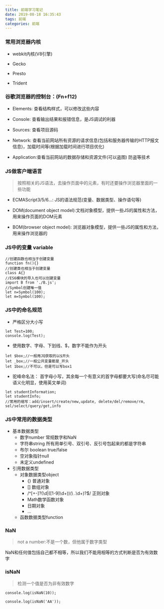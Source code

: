 ```yaml
---
title: 前端学习笔记
date: 2019-08-18 16:35:43
tags: 前端
categories: 前端
---
```

### 常用浏览器内核

- webkit内核(V8引擎)

- Gecko

- Presto

- Trident

### 谷歌浏览器的控制台：(Fn+f12)

- Elements: 查看结构样式，可以修改这些内容

- Console: 查看输出结果和报错信息，是JS调试的利器

- Sources: 查看项目源码

- Network: 查看当前网站所有资源的请求信息(包括和服务器传输的HTTP报文信息)，加载时间等(根据加载时间进行项目优化)

- Application:查看当前网站的数据存储和资源文件(可以盗图) 防盗等技术

### JS做客户端语言
> 按照相关的JS语法，去操作页面中的元素，有时还要操作浏览器里面的一些功能

- ECMAScript3/5/6...: JS的语法规范(变量、数据类型、操作语句等)

- DOM(document object model):文档对象模型，提供一些JS的属性和方法，用来操作页面的DOM元素

- BOM(browser object model): 浏览器对象模型，提供一些JS的属性和方法，用来操作浏览器的

### JS中的变量 variable
```
//创建函数也相当于创建变量
function fn(){}
//创建类也相当于创建变量
class A{}
//ES6模块的导入也可以创建变量
import B from './B.js';
//Symbol创建唯一值
let n=Symbol(100);
let m=Symbol(100);
```
### JS中的命名规范

- 严格区分大小写

```
let Test=100;
console.log(Test);
```
- 使用数字、字母、下划线、$，数字不能作为开头
```
let $box;//一般用JQ获取的以$开头
let _box;//一般公共变量都是_开头
let 1box;//不可以，但是可以写box1
```
- 驼峰命名法： 首字母小写，其余每一个有意义的首字母都要大写(命名尽可能语义化明显，使用英文单词)
```
let studentInformation;
let studentInfo;
//常用的缩写：add/insert/create/new,update, delete/del/remove/rm, sel/select/query/get,info
```

### JS中常用的数据类型

- 基本数据类型
  + 数字number
    常规数字和NaN
  + 字符串string
    所有用单引号、双引号、反引号包起来的都是字符串
  + 布尔 boolean
    true/false
  + 空对象指针null
  + 未定义undefined
- 引用数据类型
  + 对象数据类型object
    + {} 普通对象
    + [] 数组对象
    + /^[+-]?(\d|([1-9]\d+))(\ .\d+)?$/ 正则对象
    + Math数学函数对象
    + 日期对象
    + ...
  + 函数数据类型function

### NaN
> not a number:不是一个数，但他属于数字类型

NaN和任何值包括自己都不相等，所以我们不能用相等的方式判断是否为有效数字

### isNaN
> 检测一个值是否为非有效数字
```
console.log(isNaN(10));

console.log(isNaN('AA'));
```